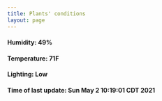 ```yaml
---
title: Plants' conditions
layout: page
---
```



#### Humidity: 49%
#### Temperature: 71F
#### Lighting: Low
#### Time of last update: Sun May  2 10:19:01 CDT 2021
